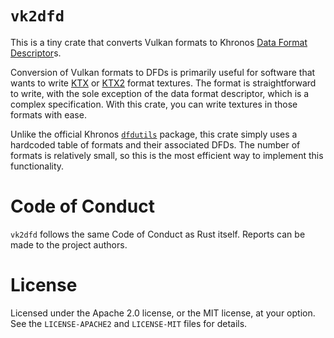 # `vk2dfd`

This is a tiny crate that converts Vulkan formats to Khronos [Data Format Descriptor]s.

Conversion of Vulkan formats to DFDs is primarily useful for software that wants
to write [KTX] or [KTX2] format textures. The format is straightforward to
write, with the sole exception of the data format descriptor, which is a complex
specification. With this crate, you can write textures in those formats with
ease.

Unlike the official Khronos [`dfdutils`] package, this crate simply uses a
hardcoded table of formats and their associated DFDs. The number of formats is
relatively small, so this is the most efficient way to implement this
functionality.

# Code of Conduct

`vk2dfd` follows the same Code of Conduct as Rust itself. Reports can be made to
the project authors.

# License

Licensed under the Apache 2.0 license, or the MIT license, at your option. See
the `LICENSE-APACHE2` and `LICENSE-MIT` files for details.

[Data Format Descriptor]: https://registry.khronos.org/DataFormat/specs/1.3/dataformat.1.3.html#_the_khronos_data_format_descriptor_overview

[KTX]: https://www.khronos.org/ktx/

[KTX2]: https://www.khronos.org/ktx/

[`dfdutils`]: https://github.com/KhronosGroup/KTX-Software

